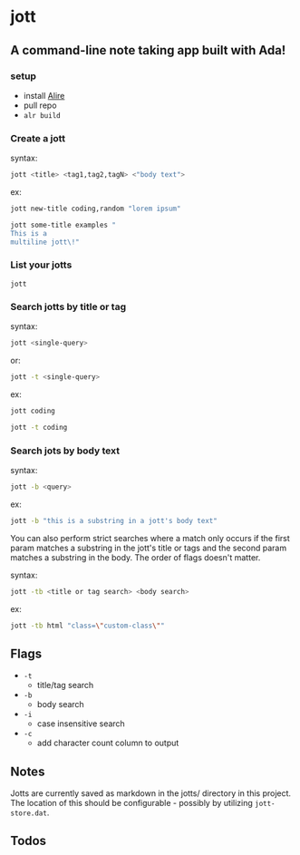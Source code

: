 # jott
## A command-line note taking app built with Ada!

### setup
- install [Alire](https://alire.ada.dev/docs/#getting-started)
- pull repo
- `alr build`
### Create a jott
syntax:
```bash
jott <title> <tag1,tag2,tagN> <"body text">
```
ex:
```bash
jott new-title coding,random "lorem ipsum"
```
```bash
jott some-title examples "
This is a
multiline jott\!"
```
### List your jotts
```
jott
```

### Search jotts by title or tag
syntax:
```bash
jott <single-query>
```
or:
```bash
jott -t <single-query>
```
ex:
```bash
jott coding
```
```bash
jott -t coding
```
### Search jots by body text
syntax:
```bash
jott -b <query>
```
ex:
```bash
jott -b "this is a substring in a jott's body text"
```
You can also perform strict searches where a match only occurs if the first param matches a substring in the jott's title or tags and the second param matches a substring in the body. The order of flags doesn't matter.

syntax:
```bash
jott -tb <title or tag search> <body search>
```
ex: 
```bash
jott -tb html "class=\"custom-class\""
```

## Flags
- `-t`
	- title/tag search
- `-b`
	- body search
- `-i`
	- case insensitive search
- `-c`
	- add character count column to output

## Notes
Jotts are currently saved as markdown in the jotts/ directory in this project.  The location of this should be configurable - possibly by utilizing `jott-store.dat`.

## Todos